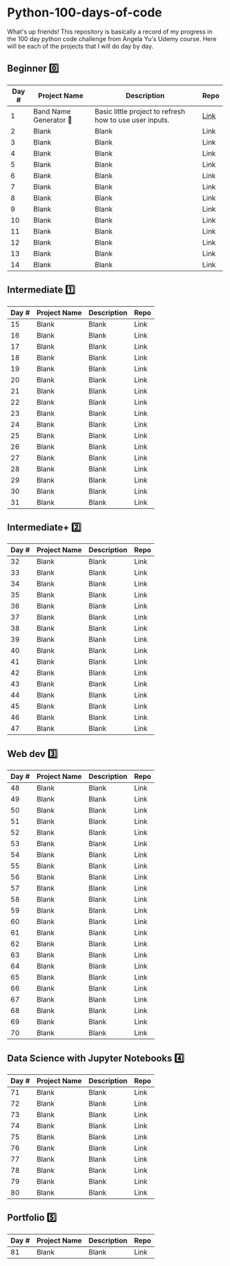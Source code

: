 # Python-100-days-of-code

What's up friends! This repository is basically a record of my progress in the 100 day python code challenge from Angela Yu's Udemy course. Here will be each of the projects that I will do day by day.

## **Beginner 0️⃣**

| Day #         | Project Name         | Description   | Repo          |
| ------------- | -------------        | ------------- | ------------- |
| 1             | Band Name Generator 🥁 | Basic little project to refresh how to use user inputs.  | [Link](https://github.com/emmoscript/Python-100-days-of-code/blob/61f8e6947373690198a44deb77e1fbcb637e6a58/Beginner/Day%201/main.py)  |
| 2             | Blank         | Blank  | Link  |
| 3             | Blank         | Blank  | Link  |
| 4             | Blank         | Blank  | Link  |
| 5             | Blank         | Blank  | Link  |
| 6             | Blank         | Blank  | Link  |
| 7             | Blank         | Blank  | Link  |
| 8             | Blank         | Blank  | Link  |
| 9             | Blank         | Blank  | Link  |
| 10            | Blank         | Blank  | Link  |
| 11            | Blank         | Blank  | Link  |
| 12            | Blank         | Blank  | Link  |
| 13            | Blank         | Blank  | Link  |
| 14            | Blank         | Blank  | Link  |

## **Intermediate 1️⃣**

| Day #         | Project Name         | Description   | Repo          |
| ------------- | -------------        | ------------- | ------------- |
| 15            | Blank                | Blank         | Link          |
| 16            | Blank                | Blank         | Link          |
| 17            | Blank                | Blank         | Link          |
| 18            | Blank                | Blank         | Link          |
| 19            | Blank                | Blank         | Link          |
| 20            | Blank                | Blank         | Link          |
| 21            | Blank                | Blank         | Link          |
| 22            | Blank                | Blank         | Link          |
| 23            | Blank                | Blank         | Link          |
| 24            | Blank                | Blank         | Link          |
| 25            | Blank                | Blank         | Link          |
| 26            | Blank                | Blank         | Link          |
| 27            | Blank                | Blank         | Link          |
| 28            | Blank                | Blank         | Link          |
| 29            | Blank                | Blank         | Link          |
| 30            | Blank                | Blank         | Link          |
| 31            | Blank                | Blank         | Link          |

## **Intermediate+ 2️⃣**

| Day #         | Project Name         | Description   | Repo          |
| ------------- | -------------        | ------------- | ------------- |
| 32            | Blank                | Blank         | Link          |
| 33            | Blank                | Blank         | Link          |
| 34            | Blank                | Blank         | Link          |
| 35            | Blank                | Blank         | Link          |
| 36            | Blank                | Blank         | Link          |
| 37            | Blank                | Blank         | Link          |
| 38            | Blank                | Blank         | Link          |
| 39            | Blank                | Blank         | Link          |
| 40            | Blank                | Blank         | Link          |
| 41            | Blank                | Blank         | Link          |
| 42            | Blank                | Blank         | Link          |
| 43            | Blank                | Blank         | Link          |
| 44            | Blank                | Blank         | Link          |
| 45            | Blank                | Blank         | Link          |
| 46            | Blank                | Blank         | Link          |
| 47            | Blank                | Blank         | Link          |

## **Web dev 3️⃣**

| Day #         | Project Name         | Description   | Repo          |
| ------------- | -------------        | ------------- | ------------- |
| 48            | Blank                | Blank         | Link          |
| 49            | Blank                | Blank         | Link          |
| 50            | Blank                | Blank         | Link          |
| 51            | Blank                | Blank         | Link          |
| 52            | Blank                | Blank         | Link          |
| 53            | Blank                | Blank         | Link          |
| 54            | Blank                | Blank         | Link          |
| 55            | Blank                | Blank         | Link          |
| 56            | Blank                | Blank         | Link          |
| 57            | Blank                | Blank         | Link          |
| 58            | Blank                | Blank         | Link          |
| 59            | Blank                | Blank         | Link          |
| 60            | Blank                | Blank         | Link          |
| 61            | Blank                | Blank         | Link          |
| 62            | Blank                | Blank         | Link          |
| 63            | Blank                | Blank         | Link          |
| 64            | Blank                | Blank         | Link          |
| 65            | Blank                | Blank         | Link          |
| 66            | Blank                | Blank         | Link          |
| 67            | Blank                | Blank         | Link          |
| 68            | Blank                | Blank         | Link          |
| 69            | Blank                | Blank         | Link          |
| 70            | Blank                | Blank         | Link          |

## **Data Science with Jupyter Notebooks 4️⃣**

| Day #         | Project Name         | Description   | Repo          |
| ------------- | -------------        | ------------- | ------------- |
| 71            | Blank                | Blank         | Link          |
| 72            | Blank                | Blank         | Link          |
| 73            | Blank                | Blank         | Link          |
| 74            | Blank                | Blank         | Link          |
| 75            | Blank                | Blank         | Link          |
| 76            | Blank                | Blank         | Link          |
| 77            | Blank                | Blank         | Link          |
| 78            | Blank                | Blank         | Link          |
| 79            | Blank                | Blank         | Link          |
| 80            | Blank                | Blank         | Link          |

## **Portfolio 5️⃣**

| Day #         | Project Name         | Description   | Repo          |
| ------------- | -------------        | ------------- | ------------- |
| 81            | Blank                | Blank         | Link          |

